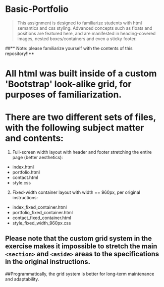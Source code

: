 # Basic-Portfolio

> This assignment is designed to familiarize students with html semantics
> and css styling.  Advanced concepts such as floats and positions are
> featured here, and are manifested in heading-covered images, nested
> boxes/containers and even a sticky footer.

##** Note: please familiarize yourself with the contents of this repository!!**

# All html was built inside of a custom 'Bootstrap' look-alike grid, for purposes of familiarization.

# There are two different sets of files, with the following subject matter and contents:

1. Full-screen width layout with header and footer stretching the entire page (better aesthetics):
 * index.html
 * portfolio.html
 * contact.html
 * style.css


2. Fixed-width container layout with width == 960px, per original instructions:
 * index_fixed_container.html
 * portfolio_fixed_container.html
 * contact_fixed_container.html
 * style_fixed_width_960px.css

## Please note that the custom grid system in the exercise makes it impossible to stretch the main `<section>` and `<aside>` areas to the specifications in the original instructions.
##Programmatically, the grid system is better for long-term maintenance and adaptability.


